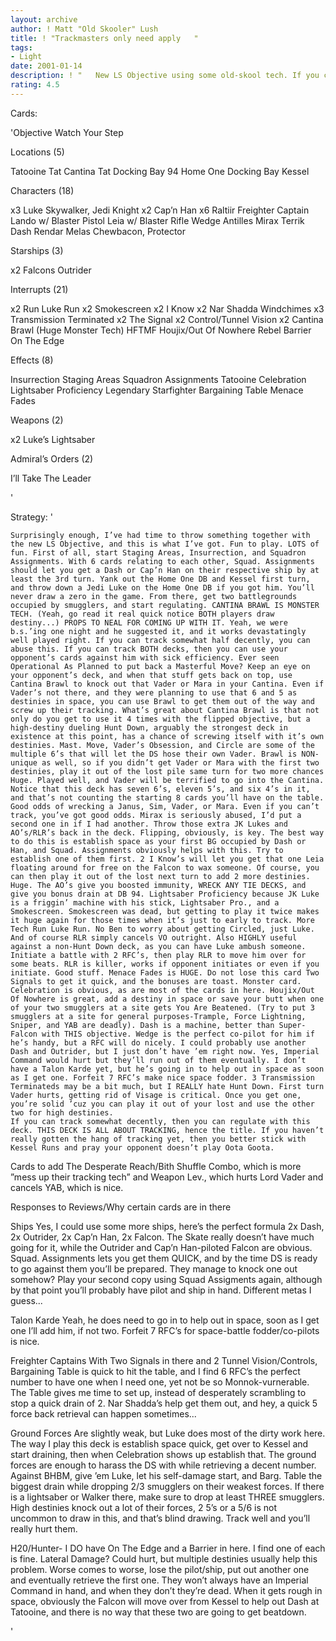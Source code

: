```yaml
---
layout: archive
author: ! Matt "Old Skooler" Lush
title: ! "Trackmasters only need apply   "
tags:
- Light
date: 2001-01-14
description: ! "   New LS Objective using some old-skool tech. If you can track, you can win. Bonus if you can track both decks."
rating: 4.5
---
```

Cards: 

'Objective Watch Your Step

Locations (5)

Tatooine
Tat Cantina
Tat Docking Bay 94
Home One Docking Bay
Kessel

Characters (18)

x3 Luke Skywalker, Jedi Knight
x2 Cap’n Han
x6 Raltiir Freighter Captain
Lando w/ Blaster Pistol
Leia w/ Blaster Rifle
Wedge Antilles
Mirax Terrik
Dash Rendar
Melas
Chewbacon, Protector

Starships (3)

x2 Falcons
Outrider

Interrupts (21)

x2 Run Luke Run
x2 Smokescreen
x2 I Know
x2 Nar Shadda Windchimes
x3 Transmission Terminated
x2 The Signal
x2 Control/Tunnel Vision
x2 Cantina Brawl (Huge Monster Tech)
HFTMF
Houjix/Out Of Nowhere
Rebel Barrier
On The Edge

Effects (8)

Insurrection
Staging Areas
Squadron Assignments
Tatooine Celebration
Lightsaber Proficiency
Legendary Starfighter
Bargaining Table
Menace Fades

Weapons (2)

x2 Luke’s Lightsaber

Admiral’s Orders (2)

I’ll Take The Leader

'

Strategy: '

	Surprisingly enough, I’ve had time to throw something together with the new LS Objective, and this is what I’ve got. Fun to play. LOTS of fun. First of all, start Staging Areas, Insurrection, and Squadron Assignments. With 6 cards relating to each other, Squad. Assignments should let you get a Dash or Cap’n Han on their respective ship by at least the 3rd turn. Yank out the Home One DB and Kessel first turn, and throw down a Jedi Luke on the Home One DB if you got him. You’ll never draw a zero in the game. From there, get two battlegrounds occupied by smugglers, and start regulating. CANTINA BRAWL IS MONSTER TECH. (Yeah, go read it real quick notice BOTH players draw destiny...) PROPS TO NEAL FOR COMING UP WITH IT. Yeah, we were b.s.’ing one night and he suggested it, and it works devastatingly well played right. If you can track somewhat half decently, you can abuse this. If you can track BOTH decks, then you can use your opponent’s cards against him with sick efficiency. Ever seen Operational As Planned to put back a Masterful Move? Keep an eye on your opponent’s deck, and when that stuff gets back on top, use Cantina Brawl to knock out that Vader or Mara in your Cantina. Even if Vader’s not there, and they were planning to use that 6 and 5 as destinies in space, you can use Brawl to get them out of the way and screw up their tracking. What’s great about Cantina Brawl is that not only do you get to use it 4 times with the flipped objective, but a high-destiny dueling Hunt Down, arguably the strongest deck in existence at this point, has a chance of screwing itself with it’s own destinies. Mast. Move, Vader’s Obsession, and Circle are some of the multiple 6’s that will let the DS hose their own Vader. Brawl is NON-unique as well, so if you didn’t get Vader or Mara with the first two destinies, play it out of the lost pile same turn for two more chances Huge. Played well, and Vader will be terrified to go into the Cantina. Notice that this deck has seven 6’s, eleven 5’s, and six 4’s in it, and that’s not counting the starting 8 cards you’ll have on the table. Good odds of wrecking a Janus, Sim, Vader, or Mara. Even if you can’t track, you’ve got good odds. Mirax is seriously abused, I’d put a second one in if I had another. Throw those extra JK Lukes and AO’s/RLR’s back in the deck. Flipping, obviously, is key. The best way to do this is establish space as your first BG occupied by Dash or Han, and Squad. Assignments obviously helps with this. Try to establish one of them first. 2 I Know’s will let you get that one Leia floating around for free on the Falcon to wax someone. Of course, you can then play it out of the lost next turn to add 2 more destinies. Huge. The AO’s give you boosted immunity, WRECK ANY TIE DECKS, and give you bonus drain at DB 94. Lightsaber Proficiency because JK Luke is a friggin’ machine with his stick, Lightsaber Pro., and a Smokescreen. Smokescreen was dead, but getting to play it twice makes it huge again for those times when it’s just to early to track. More Tech Run Luke Run. No Ben to worry about getting Circled, just Luke. And of course RLR simply cancels VO outright. Also HIGHLY useful against a non-Hunt Down deck, as you can have Luke ambush someone. Initiate a battle with 2 RFC’s, then play RLR to move him over for some beats. RLR is killer, works if opponent initiates or even if you initiate. Good stuff. Menace Fades is HUGE. Do not lose this card Two Signals to get it quick, and the bonuses are toast. Monster card. Celebration is obvious, as are most of the cards in here. Houjix/Out Of Nowhere is great, add a destiny in space or save your butt when one of your two smugglers at a site gets You Are Beatened. (Try to put 3 smugglers at a site for general purposes-Trample, Force Lightning, Sniper, and YAB are deadly). Dash is a machine, better than Super-Falcon with THIS objective. Wedge is the perfect co-pilot for him if he’s handy, but a RFC will do nicely. I could probably use another Dash and Outrider, but I just don’t have ’em right now. Yes, Imperial Command would hurt but they’ll run out of them eventually. I don’t have a Talon Karde yet, but he’s going in to help out in space as soon as I get one. Forfeit 7 RFC’s make nice space fodder. 3 Transmission Terminateds may be a bit much, but I REALLY hate Hunt Down. First turn Vader hurts, getting rid of Visage is critical. Once you get one, you’re solid ’cuz you can play it out of your lost and use the other two for high destinies.
    If you can track somewhat decently, then you can regulate with this deck. THIS DECK IS ALL ABOUT TRACKING, hence the title. If you haven’t really gotten the hang of tracking yet, then you better stick with Kessel Runs and pray your opponent doesn’t play Oota Goota.

Cards to add The Desperate Reach/Bith Shuffle Combo, which is more ”mess up their tracking tech” and Weapon Lev., which hurts Lord Vader and cancels YAB, which is nice.

Responses to Reviews/Why certain cards are in there

Ships Yes, I could use some more ships, here’s the perfect formula 2x Dash, 2x Outrider, 2x Cap’n Han, 2x Falcon. The Skate really doesn’t have much going for it, while the Outrider and Cap’n Han-piloted Falcon are obvious. Squad. Assignments lets you get them QUICK, and by the time DS is ready to go against them you’ll be prepared. They manage to knock one out somehow? Play your second copy using Squad Assigments again, although by that point you’ll probably have pilot and ship in hand. Different metas I guess...

Talon Karde Yeah, he does need to go in to help out in space, soon as I get one I’ll add him, if not two. Forfeit 7 RFC’s for space-battle fodder/co-pilots is nice.

Freighter Captains With Two Signals in there and 2 Tunnel Vision/Controls, Bargaining Table is quick to hit the table, and I find 6 RFC’s the perfect number to have one when I need one, yet not be so Monnok-vurnerable. The Table gives me time to set up, instead of desperately scrambling to stop a quick drain of 2. Nar Shadda’s help get them out, and hey, a quick 5 force back retrieval can happen sometimes...

Ground Forces Are slightly weak, but Luke does most of the dirty work here. The way I play this deck is establish space quick, get over to Kessel and start draining, then when Celebration shows up establish that. The ground forces are enough to harass the DS with while retrieving a decent number. Against BHBM, give ’em Luke, let his self-damage start, and Barg. Table the biggest drain while dropping 2/3 smugglers on their weakest forces. If there is a lightsaber or Walker there, make sure to drop at least THREE smugglers. High destinies knock out a lot of their forces, 2 5’s or a 5/6 is not uncommon to draw in this, and that’s blind drawing. Track well and you’ll really hurt them.

H20/Hunter- I DO have On The Edge and a Barrier in here. I find one of each is fine. Lateral Damage? Could hurt, but multiple destinies usually help this problem. Worse comes to worse, lose the pilot/ship, put out another one and eventually retrieve the first one. They won’t always have an Imperial Command in hand, and when they don’t they’re dead. When it gets rough in space, obviously the Falcon will move over from Kessel to help out Dash at Tatooine, and there is no way that these two are going to get beatdown.

'
